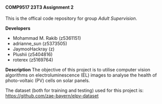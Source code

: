 #### COMP9517 23T3 Assignment 2

This is the offical code repository for group *Adult Supervision*.

**Developers**
- Mohammad M. Rakib (z5361151)
- adrianne_sun (z5373505)
- JaymooHackray (z)
- Plushii (z5404816)
- roterex (z5169764)

**Description**
The objective of this project is to utilise computer vision algorithms on electroluminescence (EL) images to analyse the health of photo-voltaic (PV) cells on solar panels.

The dataset (both for training and testing) used for this project is: https://github.com/zae-bayern/elpv-dataset
